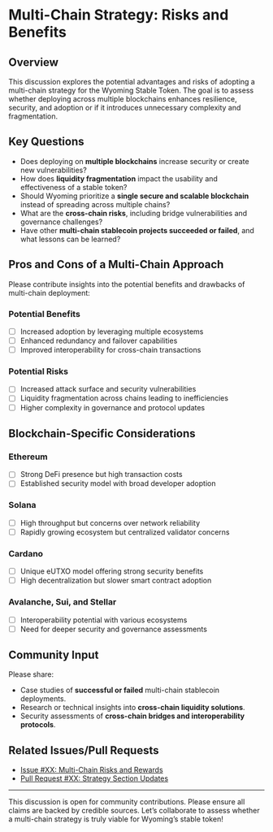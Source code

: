 # Multi-Chain Strategy: Risks and Benefits

## **Overview**
This discussion explores the potential advantages and risks of adopting a multi-chain strategy for the Wyoming Stable Token. The goal is to assess whether deploying across multiple blockchains enhances resilience, security, and adoption or if it introduces unnecessary complexity and fragmentation.

## **Key Questions**
- Does deploying on **multiple blockchains** increase security or create new vulnerabilities?
- How does **liquidity fragmentation** impact the usability and effectiveness of a stable token?
- Should Wyoming prioritize a **single secure and scalable blockchain** instead of spreading across multiple chains?
- What are the **cross-chain risks**, including bridge vulnerabilities and governance challenges?
- Have other **multi-chain stablecoin projects succeeded or failed**, and what lessons can be learned?

## **Pros and Cons of a Multi-Chain Approach**
Please contribute insights into the potential benefits and drawbacks of multi-chain deployment:

### **Potential Benefits**
- [ ] Increased adoption by leveraging multiple ecosystems
- [ ] Enhanced redundancy and failover capabilities
- [ ] Improved interoperability for cross-chain transactions

### **Potential Risks**
- [ ] Increased attack surface and security vulnerabilities
- [ ] Liquidity fragmentation across chains leading to inefficiencies
- [ ] Higher complexity in governance and protocol updates

## **Blockchain-Specific Considerations**
### **Ethereum**
- [ ] Strong DeFi presence but high transaction costs
- [ ] Established security model with broad developer adoption

### **Solana**
- [ ] High throughput but concerns over network reliability
- [ ] Rapidly growing ecosystem but centralized validator concerns

### **Cardano**
- [ ] Unique eUTXO model offering strong security benefits
- [ ] High decentralization but slower smart contract adoption

### **Avalanche, Sui, and Stellar**
- [ ] Interoperability potential with various ecosystems
- [ ] Need for deeper security and governance assessments

## **Community Input**
Please share:
- Case studies of **successful or failed** multi-chain stablecoin deployments.
- Research or technical insights into **cross-chain liquidity solutions**.
- Security assessments of **cross-chain bridges and interoperability protocols**.

## **Related Issues/Pull Requests**
- [Issue #XX: Multi-Chain Risks and Rewards](../issues/XX)
- [Pull Request #XX: Strategy Section Updates](../pulls/XX)

---

This discussion is open for community contributions. Please ensure all claims are backed by credible sources. Let’s collaborate to assess whether a multi-chain strategy is truly viable for Wyoming’s stable token!
